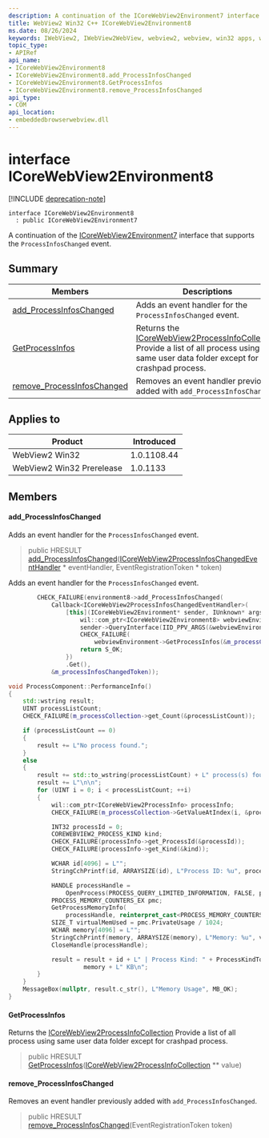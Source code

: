 ```yaml
---
description: A continuation of the ICoreWebView2Environment7 interface that supports the `ProcessInfosChanged` event.
title: WebView2 Win32 C++ ICoreWebView2Environment8
ms.date: 08/26/2024
keywords: IWebView2, IWebView2WebView, webview2, webview, win32 apps, win32, edge, ICoreWebView2, ICoreWebView2Controller, browser control, edge html, ICoreWebView2Environment8
topic_type: 
- APIRef
api_name:
- ICoreWebView2Environment8
- ICoreWebView2Environment8.add_ProcessInfosChanged
- ICoreWebView2Environment8.GetProcessInfos
- ICoreWebView2Environment8.remove_ProcessInfosChanged
api_type:
- COM
api_location:
- embeddedbrowserwebview.dll
---
```


# interface ICoreWebView2Environment8

[!INCLUDE [deprecation-note](../includes/deprecation-note.md)]

```
interface ICoreWebView2Environment8
  : public ICoreWebView2Environment7
```

A continuation of the [ICoreWebView2Environment7](icorewebview2environment7.md#icorewebview2environment7) interface that supports the `ProcessInfosChanged` event.

## Summary

 Members                        | Descriptions
--------------------------------|---------------------------------------------
[add_ProcessInfosChanged](#add_processinfoschanged) | Adds an event handler for the `ProcessInfosChanged` event.
[GetProcessInfos](#getprocessinfos) | Returns the [ICoreWebView2ProcessInfoCollection](icorewebview2processinfocollection.md#icorewebview2processinfocollection) Provide a list of all process using same user data folder except for crashpad process.
[remove_ProcessInfosChanged](#remove_processinfoschanged) | Removes an event handler previously added with `add_ProcessInfosChanged`.

## Applies to

Product                         | Introduced
--------------------------------|---------------------------------------------
WebView2 Win32            |    1.0.1108.44
WebView2 Win32 Prerelease |    1.0.1133

## Members

#### add_ProcessInfosChanged

Adds an event handler for the `ProcessInfosChanged` event.

> public HRESULT [add_ProcessInfosChanged](#add_processinfoschanged)([ICoreWebView2ProcessInfosChangedEventHandler](icorewebview2processinfoschangedeventhandler.md#icorewebview2processinfoschangedeventhandler) * eventHandler, EventRegistrationToken * token)

Adds an event handler for the `ProcessInfosChanged` event.

```cpp
        CHECK_FAILURE(environment8->add_ProcessInfosChanged(
            Callback<ICoreWebView2ProcessInfosChangedEventHandler>(
                [this](ICoreWebView2Environment* sender, IUnknown* args) -> HRESULT {
                    wil::com_ptr<ICoreWebView2Environment8> webviewEnvironment;
                    sender->QueryInterface(IID_PPV_ARGS(&webviewEnvironment));
                    CHECK_FAILURE(
                        webviewEnvironment->GetProcessInfos(&m_processCollection));
                    return S_OK;
                })
                .Get(),
            &m_processInfosChangedToken));
```

```cpp
void ProcessComponent::PerformanceInfo()
{
    std::wstring result;
    UINT processListCount;
    CHECK_FAILURE(m_processCollection->get_Count(&processListCount));

    if (processListCount == 0)
    {
        result += L"No process found.";
    }
    else
    {
        result += std::to_wstring(processListCount) + L" process(s) found";
        result += L"\n\n";
        for (UINT i = 0; i < processListCount; ++i)
        {
            wil::com_ptr<ICoreWebView2ProcessInfo> processInfo;
            CHECK_FAILURE(m_processCollection->GetValueAtIndex(i, &processInfo));

            INT32 processId = 0;
            COREWEBVIEW2_PROCESS_KIND kind;
            CHECK_FAILURE(processInfo->get_ProcessId(&processId));
            CHECK_FAILURE(processInfo->get_Kind(&kind));

            WCHAR id[4096] = L"";
            StringCchPrintf(id, ARRAYSIZE(id), L"Process ID: %u", processId);

            HANDLE processHandle =
                OpenProcess(PROCESS_QUERY_LIMITED_INFORMATION, FALSE, processId);
            PROCESS_MEMORY_COUNTERS_EX pmc;
            GetProcessMemoryInfo(
                processHandle, reinterpret_cast<PROCESS_MEMORY_COUNTERS*>(&pmc), sizeof(pmc));
            SIZE_T virtualMemUsed = pmc.PrivateUsage / 1024;
            WCHAR memory[4096] = L"";
            StringCchPrintf(memory, ARRAYSIZE(memory), L"Memory: %u", virtualMemUsed);
            CloseHandle(processHandle);

            result = result + id + L" | Process Kind: " + ProcessKindToString(kind) + L" | " +
                     memory + L" KB\n";
        }
    }
    MessageBox(nullptr, result.c_str(), L"Memory Usage", MB_OK);
}
```

#### GetProcessInfos

Returns the [ICoreWebView2ProcessInfoCollection](icorewebview2processinfocollection.md#icorewebview2processinfocollection) Provide a list of all process using same user data folder except for crashpad process.

> public HRESULT [GetProcessInfos](#getprocessinfos)([ICoreWebView2ProcessInfoCollection](icorewebview2processinfocollection.md#icorewebview2processinfocollection) ** value)

#### remove_ProcessInfosChanged

Removes an event handler previously added with `add_ProcessInfosChanged`.

> public HRESULT [remove_ProcessInfosChanged](#remove_processinfoschanged)(EventRegistrationToken token)


